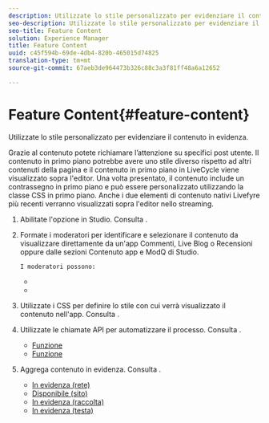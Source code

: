 ```yaml
---
description: Utilizzate lo stile personalizzato per evidenziare il contenuto in evidenza.
seo-description: Utilizzate lo stile personalizzato per evidenziare il contenuto in evidenza.
seo-title: Feature Content
solution: Experience Manager
title: Feature Content
uuid: c45f594b-69de-4db4-820b-465015d74825
translation-type: tm+mt
source-git-commit: 67aeb3de964473b326c88c3a3f81ff48a6a12652

---
```



# Feature Content{#feature-content}

Utilizzate lo stile personalizzato per evidenziare il contenuto in evidenza.

Grazie al contenuto potete richiamare l’attenzione su specifici post utente. Il contenuto in primo piano potrebbe avere uno stile diverso rispetto ad altri contenuti della pagina e il contenuto in primo piano in LiveCycle viene visualizzato sopra l'editor. Una volta presentato, il contenuto include un contrassegno in primo piano e può essere personalizzato utilizzando la classe CSS in primo piano. Anche i due elementi di contenuto nativi Livefyre più recenti verranno visualizzati sopra l'editor nello streaming.

1. Abilitate l'opzione in Studio. Consulta [](../c-app-customizations/t-enable-featuring-content-in-studio.md#t_enable_featuring_content_in_studio).
1. Formate i moderatori per identificare e selezionare il contenuto da visualizzare direttamente da un'app Commenti, Live Blog o Recensioni oppure dalle sezioni Contenuto app e ModQ di Studio.

       I moderatori possono:
   
   * [](../c-app-customizations/t-select-content-to-feature-from-studio.md#select_content_to_feature_from_studio)
   * [](../c-app-customizations/t-select-content-to-feature.md#t_select_content_to_feature)

1. Utilizzate i CSS per definire lo stile con cui verrà visualizzato il contenuto nell'app. Consulta [](../c-app-customizations/c-use-css-to-style-featured-content.md#c_use_css_to_style_featured_content).
1. Utilizzate le chiamate API per automatizzare il processo. Consulta [](../c-app-customizations/c-feature-apis.md#c_feature_apis).

   * [Funzione](#c_feature_apis/section_jpw_nqw_xz)
   * [Funzione](#c_feature_apis/section_knh_mqw_xz)

1. Aggrega contenuto in evidenza. Consulta [](../c-app-customizations/c-aggregated-featured-content-using-the-featured-apis.md#c_aggregated_featured_content_using_the_featured_apis).

   * [In evidenza (rete)](#c_aggregated_featured_content_using_the_featured_apis/section_cgm_1nw_xz)
   * [Disponibile (sito)](#c_aggregated_featured_content_using_the_featured_apis/section_lq5_ymw_xz)
   * [In evidenza (raccolta)](#c_aggregated_featured_content_using_the_featured_apis/section_kgc_xmw_xz)
   * [In evidenza (testa)](#c_aggregated_featured_content_using_the_featured_apis/section_n4b_lmw_xz)

